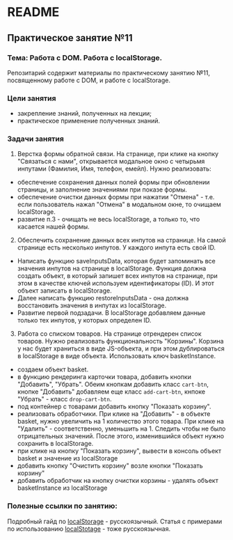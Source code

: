 # README

## Практическое занятие №11

### Тема: Работа с DOM. Работа с localStorage.

Репозитарий содержит материалы по практическому занятию №11, посвященному работе с DOM, и работе с localStorage.

### Цели занятия
- закрепление знаний, полученных на лекции;
- практическое применение полученных знаний.

### Задачи занятия
1. Верстка формы обратной связи. На странице, при клике на кнопку "Связаться с нами", открывается модальное окно с четырьмя инпутами (Фамилия, Имя, телефон, емейл). Нужно реализовать:
 - обеспечение сохранения данных полей формы при обновлении страницы, и заполнение значениями при показе формы.
 - обеспечение очистки данных формы при нажатии "Отмена" - т.е. если пользователь нажал "Отмена" в модальном окне, то очищаем localStorage.
 - развитие п.3 - очищать не весь localStorage, а только то, что касается нашей формы.
2. Обеспечить сохранение данных всех инпутов на странице. На самой странице есть несколько инпутов. У каждого инпута есть свой ID.
 - Написать функцию saveInputsData, которая будет запоминать все значения инпутов на странице в localStorage. Функция должна создать объект, в который запишет всех инпутов на странице, при этом в качестве ключей используем идентификаторы (ID). И этот объект записать в localStorage.
  - Далее написать функцию restoreInputsData - она должна восстановить значения в инпутах из localStorage.
  - Развитие первой подзадачи. В localStorage добавляем данные только тех инпутов, у которых определен ID.
3. Работа со списком товаров. На странице отрендерен список товаров. Нужно реализовать функциональность "Корзины". Корзина у нас будет храниться в виде JS-объекта, и при этом дублироваться в localStorage в виде объекта. Использовать ключ basketInstance.
 - создаем объект basket.
 - в функцию рендеринга карточки товара, добавить кнопки "Добавить", "Убрать". Обеим кнопкам добавить класс `cart-btn`, кнопке "Добавить" добавляем еще класс `add-cart-btn`, кнпоке "Убрать" - класс `drop-cart-btn`.
 - под контейнер с товарами добавить кнопку "Показать корзину".
 - реализовать обработчики. При клике на "Добавить" - в объекте basket, нужно увеличить на 1 количество этого товара. При клике на "Удалить" - соответственно, уменьшить на 1. Следить чтобы не было отрицательных значений. После этого, изменившийся объект нужно сохранить в localStorage.
 - при клике на кнопку "Показать корзину", вывести в консоль объект basket и значение из localStorage
 - добавить кнопку "Очистить корзину" возле кнопки "Показать корзину"
 - добавить обработчик на кнопку очистки корзины - удалять объект basketInstance из localStorage

### Полезные ссылки по занятию:
Подробный гайд по [localStorage](https://learn.javascript.ru/localstorage) - русскоязычный.
Статья с примерами по использованию [localStotage](https://habr.com/ru/articles/496348/) - тоже русскоязычная.